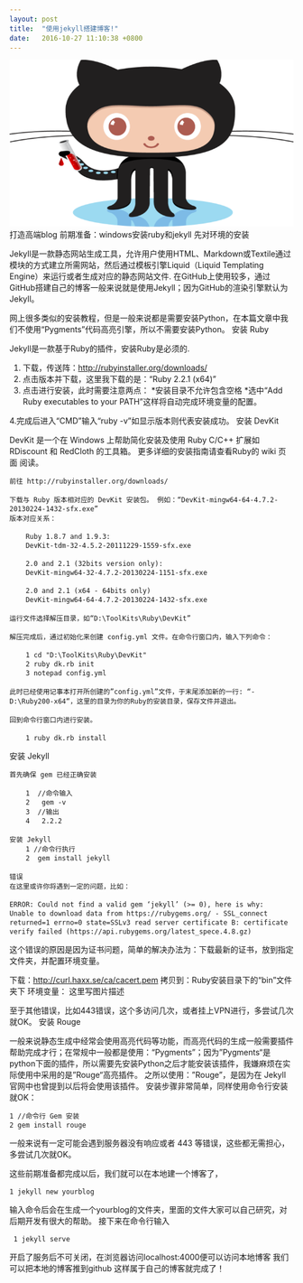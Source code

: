 ```yaml
---
layout: post
title:  "使用jekyll搭建博客!"
date:   2016-10-27 11:10:38 +0800
---
```

<img src="/images/fulls/jekyll.png" class="fit image">
打造高端blog
前期准备：windows安装ruby和jekyll
先对环境的安装

Jekyll是一款静态网站生成工具，允许用户使用HTML、Markdown或Textile通过模块的方式建立所需网站，然后通过模板引擎Liquid（Liquid Templating Engine）来运行或者生成对应的静态网站文件. 
在GitHub上使用较多，通过GitHub搭建自己的博客一般来说就是使用Jekyll；因为GitHub的渲染引擎默认为Jekyll。

网上很多类似的安装教程，但是一般来说都是需要安装Python，在本篇文章中我们不使用“Pygments”代码高亮引擎，所以不需要安装Python。
安装 Ruby

Jekyll是一款基于Ruby的插件，安装Ruby是必须的. 
1. 下载，传送阵：http://rubyinstaller.org/downloads/ 
2. 点击版本并下载，这里我下载的是：“Ruby 2.2.1 (x64)” 
3. 点击进行安装，此时需要注意两点： 
*安装目录不允许包含空格 
*选中“Add Ruby executables to your PATH”这样将自动完成环境变量的配置。


4.完成后进入“CMD”输入“ruby -v”如显示版本则代表安装成功。
安装 DevKit

DevKit 是一个在 Windows 上帮助简化安装及使用 Ruby C/C++ 扩展如 RDiscount 和 RedCloth 的工具箱。
更多详细的安装指南请查看Ruby的 wiki 页面 阅读。

    前往 http://rubyinstaller.org/downloads/

    下载与 Ruby 版本相对应的 DevKit 安装包。 例如：“DevKit-mingw64-64-4.7.2-20130224-1432-sfx.exe” 
    版本对应关系：

        Ruby 1.8.7 and 1.9.3: 
        DevKit-tdm-32-4.5.2-20111229-1559-sfx.exe

        2.0 and 2.1 (32bits version only): 
        DevKit-mingw64-32-4.7.2-20130224-1151-sfx.exe

        2.0 and 2.1 (x64 - 64bits only) 
        DevKit-mingw64-64-4.7.2-20130224-1432-sfx.exe

    运行文件选择解压目录，如“D:\ToolKits\Ruby\DevKit”

    解压完成后，通过初始化来创建 config.yml 文件。在命令行窗口内，输入下列命令：

        1 cd "D:\ToolKits\Ruby\DevKit"
        2 ruby dk.rb init
        3 notepad config.yml

    此时已经使用记事本打开所创建的”config.yml”文件，于末尾添加新的一行: “- D:\Ruby200-x64“，这里的目录为你的Ruby的安装目录，保存文件并退出。

    回到命令行窗口内进行安装。

        1 ruby dk.rb install

安装 Jekyll

    首先确保 gem 已经正确安装

        1  //命令输入
        2   gem -v
        3  //输出
        4   2.2.2

    安装 Jekyll
        1 //命令行执行
        2  gem install jekyll

    错误 
    在这里或许你将遇到一定的问题，比如：

    ERROR: Could not find a valid gem ‘jekyll’ (>= 0), here is why: 
    Unable to download data from https://rubygems.org/ - SSL_connect returned=1 errno=0 state=SSLv3 read server certificate B: certificate verify failed (https://api.rubygems.org/latest_spece.4.8.gz)

这个错误的原因是因为证书问题，简单的解决办法为：下载最新的证书，放到指定文件夹，并配置环境变量。

下载：http://curl.haxx.se/ca/cacert.pem 
拷贝到：Ruby安装目录下的“bin”文件夹下 
环境变量： 
这里写图片描述

至于其他错误，比如443错误，这个多访问几次，或者挂上VPN进行，多尝试几次就OK。
安装 Rouge

一般来说静态生成中经常会使用高亮代码等功能，而高亮代码的生成一般需要插件帮助完成才行；在常规中一般都是使用：“Pygments”；因为”Pygments“是python下面的插件，所以需要先安装Python之后才能安装该插件，我嫌麻烦在实际使用中采用的是”Rouge“高亮插件。 
之所以使用：”Rouge”，是因为在 Jekyll 官网中也曾提到以后将会使用该插件。 
安装步骤非常简单，同样使用命令行安装就OK：

    1 //命令行 Gem 安装
    2 gem install rouge

一般来说有一定可能会遇到服务器没有响应或者 443 等错误，这些都无需担心，多尝试几次就OK。

这些前期准备都完成以后，我们就可以在本地建一个博客了，

    1 jekyll new yourblog

 输入命令后会在生成一个yourblog的文件夹，里面的文件大家可以自己研究，对后期开发有很大的帮助。
 接下来在命令行输入

     1 jekyll serve

 开启了服务后不可关闭，在浏览器访问localhost:4000便可以访问本地博客
 我们可以把本地的博客推到github 这样属于自己的博客就完成了！